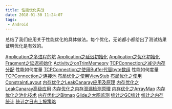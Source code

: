 ```yaml
---
title: 性能优化实战 
date: 2018-01-30 11:24:07
tags:
 - Android
---
```

总结了我们应用关于性能优化的具体做法。每个优化，无论都小都给出了测试结果证明优化是有效的。
<!--more-->
[Application之多进程的坑](#)
[Application之延迟初始化](#)
[Application之优化初始化](#)
[Fragment之延迟初始化](#)
[Activity之onTrimMemeory](#)
[TCPConnection之减少内存分配](#)  性能如何度量
[TCPConnection之使用Buffer代替byte数组](#)  性能如何度量
[TCPConnection之连接池](#)
[布局优化之使用ViewStub](#)
[布局优化之使用ConstraintLayout](#)
[内存优化之LeakCanaray应用及原理](#)
[内存优化之LeakCanaray高级应用](#)
[内存优化之内存泄漏检测原理](#)
[内存优化之ArrayMap](#)
[内存优化之池化技术](#)
[内存优化之Bitmap](#)
[Glide之大图监测](#)
[统计之GC统计](#)
[统计之内存统计](#)
[统计之日志上报策略](#)